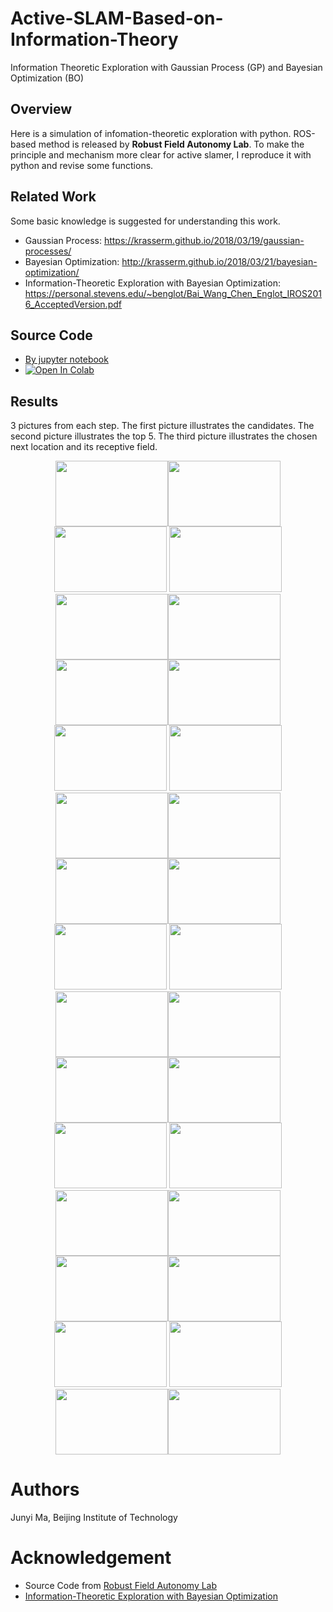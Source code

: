 # Active-SLAM-Based-on-Information-Theory
Information Theoretic Exploration with Gaussian Process (GP) and Bayesian Optimization (BO)

## Overview
Here is a simulation of infomation-theoretic exploration with python. ROS-based method is released by **Robust Field Autonomy Lab**. To make the principle and mechanism more clear for active slamer, I reproduce it with python and revise some functions. 

## Related Work
Some basic knowledge is suggested for understanding this work.
* Gaussian Process: https://krasserm.github.io/2018/03/19/gaussian-processes/
* Bayesian Optimization: http://krasserm.github.io/2018/03/21/bayesian-optimization/
* Information-Theoretic Exploration with Bayesian Optimization: https://personal.stevens.edu/~benglot/Bai_Wang_Chen_Englot_IROS2016_AcceptedVersion.pdf

## Source Code
* [By jupyter notebook](https://github.com/BIT-MJY/Active-SLAM-Based-on-Information-Theory/blob/master/src/Active%20SLAM%20based%20on%20MI.ipynb)
* [![Open In Colab](https://colab.research.google.com/assets/colab-badge.svg)](https://colab.research.google.com/drive/1gq0Qn-_PdKFZFr_LIxd-WWJBT3Mm1TP4?usp=sharing)

## Results
3 pictures from each step. The first picture illustrates the candidates. The second picture illustrates the top 5. The third picture illustrates the chosen next location and its receptive field. 
<div align=center>
<img src="https://github.com/BIT-MJY/Active-SLAM-Based-on-Information-Theory/blob/master/img/1-2.png" width="180" height="105"><img src="https://github.com/BIT-MJY/Active-SLAM-Based-on-Information-Theory/blob/master/img/1-3.png" width="180" height="105"><img src="https://github.com/BIT-MJY/Active-SLAM-Based-on-Information-Theory/blob/master/img/1-4.png" width="180" height="105"/>
<img src="https://github.com/BIT-MJY/Active-SLAM-Based-on-Information-Theory/blob/master/img/2-2.png" width="180" height="105"><img src="https://github.com/BIT-MJY/Active-SLAM-Based-on-Information-Theory/blob/master/img/2-3.png" width="180" height="105"><img src="https://github.com/BIT-MJY/Active-SLAM-Based-on-Information-Theory/blob/master/img/2-4.png" width="180" height="105"/>
<img src="https://github.com/BIT-MJY/Active-SLAM-Based-on-Information-Theory/blob/master/img/3-2.png" width="180" height="105"><img src="https://github.com/BIT-MJY/Active-SLAM-Based-on-Information-Theory/blob/master/img/3-3.png" width="180" height="105"><img src="https://github.com/BIT-MJY/Active-SLAM-Based-on-Information-Theory/blob/master/img/3-4.png" width="180" height="105"/>
<img src="https://github.com/BIT-MJY/Active-SLAM-Based-on-Information-Theory/blob/master/img/4-2.png" width="180" height="105"><img src="https://github.com/BIT-MJY/Active-SLAM-Based-on-Information-Theory/blob/master/img/4-3.png" width="180" height="105"><img src="https://github.com/BIT-MJY/Active-SLAM-Based-on-Information-Theory/blob/master/img/4-4.png" width="180" height="105"/>
<img src="https://github.com/BIT-MJY/Active-SLAM-Based-on-Information-Theory/blob/master/img/5-2.png" width="180" height="105"><img src="https://github.com/BIT-MJY/Active-SLAM-Based-on-Information-Theory/blob/master/img/5-3.png" width="180" height="105"><img src="https://github.com/BIT-MJY/Active-SLAM-Based-on-Information-Theory/blob/master/img/5-4.png" width="180" height="105"/>
<img src="https://github.com/BIT-MJY/Active-SLAM-Based-on-Information-Theory/blob/master/img/6-2.png" width="180" height="105"><img src="https://github.com/BIT-MJY/Active-SLAM-Based-on-Information-Theory/blob/master/img/6-3.png" width="180" height="105"><img src="https://github.com/BIT-MJY/Active-SLAM-Based-on-Information-Theory/blob/master/img/6-4.png" width="180" height="105"/>
<img src="https://github.com/BIT-MJY/Active-SLAM-Based-on-Information-Theory/blob/master/img/7-2.png" width="180" height="105"><img src="https://github.com/BIT-MJY/Active-SLAM-Based-on-Information-Theory/blob/master/img/7-3.png" width="180" height="105"><img src="https://github.com/BIT-MJY/Active-SLAM-Based-on-Information-Theory/blob/master/img/7-4.png" width="180" height="105"/>
<img src="https://github.com/BIT-MJY/Active-SLAM-Based-on-Information-Theory/blob/master/img/8-2.png" width="180" height="105"><img src="https://github.com/BIT-MJY/Active-SLAM-Based-on-Information-Theory/blob/master/img/8-3.png" width="180" height="105"><img src="https://github.com/BIT-MJY/Active-SLAM-Based-on-Information-Theory/blob/master/img/8-4.png" width="180" height="105"/>
<img src="https://github.com/BIT-MJY/Active-SLAM-Based-on-Information-Theory/blob/master/img/9-2.png" width="180" height="105"><img src="https://github.com/BIT-MJY/Active-SLAM-Based-on-Information-Theory/blob/master/img/9-3.png" width="180" height="105"><img src="https://github.com/BIT-MJY/Active-SLAM-Based-on-Information-Theory/blob/master/img/9-4.png" width="180" height="105"/>
<img src="https://github.com/BIT-MJY/Active-SLAM-Based-on-Information-Theory/blob/master/img/10-2.png" width="180" height="105"><img src="https://github.com/BIT-MJY/Active-SLAM-Based-on-Information-Theory/blob/master/img/10--3.png" width="180" height="105"><img src="https://github.com/BIT-MJY/Active-SLAM-Based-on-Information-Theory/blob/master/img/10-4.png" width="180" height="105">
</div>

# Authors
Junyi Ma, Beijing Institute of Technology

# Acknowledgement
* Source Code from [Robust Field Autonomy Lab](https://github.com/RobustFieldAutonomyLab/turtlebot_exploration_3d)
* [Information-Theoretic Exploration with Bayesian Optimization](https://personal.stevens.edu/~benglot/Bai_Wang_Chen_Englot_IROS2016_AcceptedVersion.pdf)
